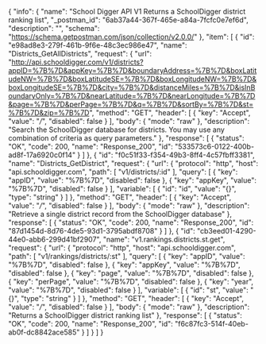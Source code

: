 {
  "info": {
    "name": "School Digger API V1 Returns a SchoolDigger district ranking list",
    "_postman_id": "6ab37a44-367f-465e-a84a-7fcfc0e7ef6d",
    "description": "",
    "schema": "https://schema.getpostman.com/json/collection/v2.0.0/"
  },
  "item": [
    {
      "id": "e98ad8e3-279f-461b-9f6e-48c3ec986e47",
      "name": "Districts_GetAllDistricts",
      "request": {
        "url": "http://api.schooldigger.com/v1/districts?appID=%7B%7D&appKey=%7B%7D&boundaryAddress=%7B%7D&boxLatitudeNW=%7B%7D&boxLatitudeSE=%7B%7D&boxLongitudeNW=%7B%7D&boxLongitudeSE=%7B%7D&city=%7B%7D&distanceMiles=%7B%7D&isInBoundaryOnly=%7B%7D&nearLatitude=%7B%7D&nearLongitude=%7B%7D&page=%7B%7D&perPage=%7B%7D&q=%7B%7D&sortBy=%7B%7D&st=%7B%7D&zip=%7B%7D",
        "method": "GET",
        "header": [
          {
            "key": "Accept",
            "value": "*/*",
            "disabled": false
          }
        ],
        "body": {
          "mode": "raw"
        },
        "description": "Search the SchoolDigger database for districts. You may use any combination of criteria as query parameters."
      },
      "response": [
        {
          "status": "OK",
          "code": 200,
          "name": "Response_200",
          "id": "533573c6-0122-400b-ad8f-17a6920c0f14"
        }
      ]
    },
    {
      "id": "f0c51f33-f354-49b3-8ff4-4c57fbff3381",
      "name": "Districts_GetDistrict",
      "request": {
        "url": {
          "protocol": "http",
          "host": "api.schooldigger.com",
          "path": [
            "v1/districts/:id"
          ],
          "query": [
            {
              "key": "appID",
              "value": "%7B%7D",
              "disabled": false
            },
            {
              "key": "appKey",
              "value": "%7B%7D",
              "disabled": false
            }
          ],
          "variable": [
            {
              "id": "id",
              "value": "{}",
              "type": "string"
            }
          ]
        },
        "method": "GET",
        "header": [
          {
            "key": "Accept",
            "value": "*/*",
            "disabled": false
          }
        ],
        "body": {
          "mode": "raw"
        },
        "description": "Retrieve a single district record from the SchoolDigger database"
      },
      "response": [
        {
          "status": "OK",
          "code": 200,
          "name": "Response_200",
          "id": "87d1454d-8d76-4de5-93d1-3795abdf8708"
        }
      ]
    },
    {
      "id": "cb3eed01-4290-44e0-abb6-299d41bf2907",
      "name": "v1.rankings.districts.st.get",
      "request": {
        "url": {
          "protocol": "http",
          "host": "api.schooldigger.com",
          "path": [
            "v1/rankings/districts/:st"
          ],
          "query": [
            {
              "key": "appID",
              "value": "%7B%7D",
              "disabled": false
            },
            {
              "key": "appKey",
              "value": "%7B%7D",
              "disabled": false
            },
            {
              "key": "page",
              "value": "%7B%7D",
              "disabled": false
            },
            {
              "key": "perPage",
              "value": "%7B%7D",
              "disabled": false
            },
            {
              "key": "year",
              "value": "%7B%7D",
              "disabled": false
            }
          ],
          "variable": [
            {
              "id": "st",
              "value": "{}",
              "type": "string"
            }
          ]
        },
        "method": "GET",
        "header": [
          {
            "key": "Accept",
            "value": "*/*",
            "disabled": false
          }
        ],
        "body": {
          "mode": "raw"
        },
        "description": "Returns a SchoolDigger district ranking list"
      },
      "response": [
        {
          "status": "OK",
          "code": 200,
          "name": "Response_200",
          "id": "f6c87fc3-514f-40eb-ab0f-dc8842ace585"
        }
      ]
    }
  ]
}